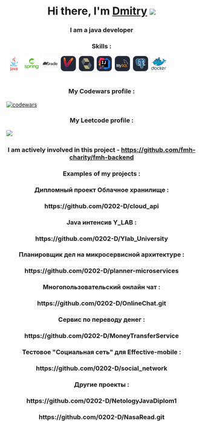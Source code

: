 
<h1 align="center">Hi there, I'm <a href="https://daniilshat.ru/" target="_blank">Dmitry</a> 
<img src="https://github.com/blackcater/blackcater/raw/main/images/Hi.gif" height="32"/></h1>
<h3 align="center">I am a java developer</h3>
<h3 align="center">Skills :</h3>
<div>
  <img src="https://github.com/devicons/devicon/blob/master/icons/java/java-original-wordmark.svg" title="Java" alt="Java" width="40" height="40"/>&nbsp;
  <img src="https://github.com/devicons/devicon/blob/master/icons/spring/spring-original-wordmark.svg" title="Spring" alt="Spring" width="40" height="40"/>&nbsp;
  <img src="https://github.com/devicons/devicon/blob/master/icons/gradle/gradle-plain-wordmark.svg" title="Gradle" alt="Gradle" width="40" height="40"/>&nbsp;
  <img src="https://github.com/tandpfun/skill-icons/blob/main/icons/Maven-Dark.svg" title="Maven" alt="Maven" width="40" height="40"/>&nbsp;
  <img src="https://github.com/tandpfun/skill-icons/blob/main/icons/Hibernate-Dark.svg" title="Hibernate" alt="Hibernate" width="40" height="40"/>&nbsp;
  <img src="https://github.com/tandpfun/skill-icons/blob/main/icons/Idea-Dark.svg"  title="Intellij Idea" alt="Intellij Idea" width="40" height="40"/>&nbsp;
  <img src="https://github.com/tandpfun/skill-icons/blob/main/icons/MySQL-Dark.svg" title="MySql" alt="MySql" width="40" height="40"/>&nbsp;
  <img src="https://github.com/tandpfun/skill-icons/blob/main/icons/PostgreSQL-Dark.svg" title="PostgreSql" alt="PostgreSql" width="40" height="40"/>&nbsp;
  <img src="https://github.com/devicons/devicon/blob/master/icons/docker/docker-original-wordmark.svg" title="Docker" alt="Docker" width="40" height="40"/>&nbsp;
</div>
<br>
<h3 align="center">My Codewars profile :</h3>

[![codewars](https://www.codewars.com/users/peps0202/badges/small)](https://www.codewars.com/users/peps0202) 
<br>
<h3 align="center">My Leetcode profile :</h3>

![](https://github-profile-summary-cards.vercel.app/api/cards/profile-details?username=0202-D&theme=solarized_dark)

<h3 align="center">I am actively involved in this project - <a href="https://github.com/fmh-charity/fmh-backend" target="_blank">https://github.com/fmh-charity/fmh-backend</a> 
  <h3 align="center">Examples of my projects : 
       <h3 align="center">Дипломный проект Облачное хранилище :</h3>
            <h3 align="center">https://github.com/0202-D/cloud_api
               <h3 align="center">Java интенсив Y_LAB :</h3>
               <h3 align="center">https://github.com/0202-D/Ylab_University
              <h3 align="center">Планировщик дел на микросервисной архитектуре :</h3>
              <h3 align="center">https://github.com/0202-D/planner-microservices
                 <h3 align="center">Многопользовательский онлайн чат :</h3>
                 <h3 align="center">https://github.com/0202-D/OnlineChat.git
           <h3 align="center">Сервис по переводу денег :</h3>
                    <h3 align="center">https://github.com/0202-D/MoneyTransferService
                          <h3 align="center">Тестовое "Социальная сеть" для Effective-mobile :</h3>
<h3 align="center">https://github.com/0202-D/social_network
    <h3 align="center">Другие проекты :</h3>
    <h3 align="center"> https://github.com/0202-D/NetologyJavaDiplom1
      <h3 align="center">https://github.com/0202-D/NasaRead.git
          
